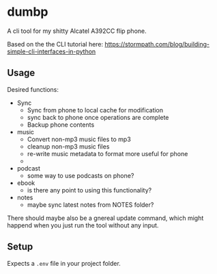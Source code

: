dumbp
=====

A cli tool for my shitty Alcatel A392CC flip phone.

Based on the the CLI tutorial here: https://stormpath.com/blog/building-simple-cli-interfaces-in-python

Usage
-----

Desired functions:

- Sync
  - Sync from phone to local cache for modification
  - sync back to phone once operations are complete
  - Backup phone contents
- music
  - Convert non-mp3 music files to mp3
  - cleanup non-mp3 music files
  - re-write music metadata to format more useful for phone
  - 
- podcast
  - some way to use podcasts on phone?
- ebook
  - is there any point to using this functionality?
- notes
  - maybe sync latest notes from NOTES folder?

There should maybe also be a gnereal update command, which might happend when you just run the tool without any input.




Setup
------

Expects a `.env` file in your project folder.
